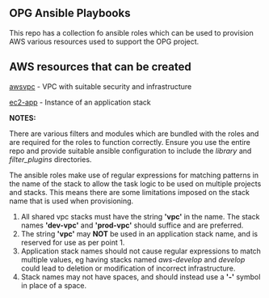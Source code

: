 OPG Ansible Playbooks
---------------------

This repo has a collection fo ansible roles which can be used to provision AWS various resources used to support the OPG project.

AWS resources that can be created
---------------------------------
[awsvpc](roles/awsenv/Readme.md) - VPC with suitable security and infrastructure

[ec2-app](roles/ec2-app/Readme.md) - Instance of an application stack

**NOTES:**

There are various filters and modules which are bundled with the roles and are required for the roles to function correctly. Ensure you use the entire repo and provide suitable ansible configuration to include the _library_ and _filter_plugins_ directories.

The ansible roles make use of regular expressions for matching patterns in the name of the stack to allow the task logic to be used on multiple projects and stacks. This means there are some limitations imposed on the stack name that is used when provisioning.

1. All shared vpc stacks must have the string **'vpc'** in the name.  The stack names **'dev-vpc'** and **'prod-vpc'** should suffice and are preferred.
2. The string **'vpc'** may **NOT** be used in an application stack name, and is reserved for use as per point 1.
3. Application stack names should not cause regular expressions to match multiple values, eg having stacks named _aws-develop_ and _develop_ could lead to deletion or modification of incorrect infrastructure.
4. Stack names may not have spaces, and should instead use a **'-'** symbol in place of a space.

